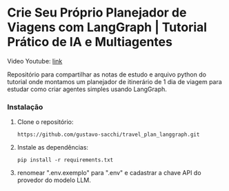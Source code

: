 # Crie Seu Próprio Planejador de Viagens com LangGraph | Tutorial Prático de IA e Multiagentes
Video Youtube: [link](https://youtu.be/wBY6IhJskv4?si=llhH5RNhTkwltTTN)

Repositório para compartilhar as notas de estudo e arquivo python do tutorial onde montamos um planejador de itinerário de 1 dia de viagem para estudar como criar agentes simples usando LangGraph.

### Instalação

1. Clone o repositório:

   ```
   https://github.com/gustavo-sacchi/travel_plan_langgraph.git
   ```

2. Instale as dependências:

   ```
   pip install -r requirements.txt
   ```
   
3. renomear ".env.exemplo" para ".env" e cadastrar a chave API do provedor do modelo LLM.
